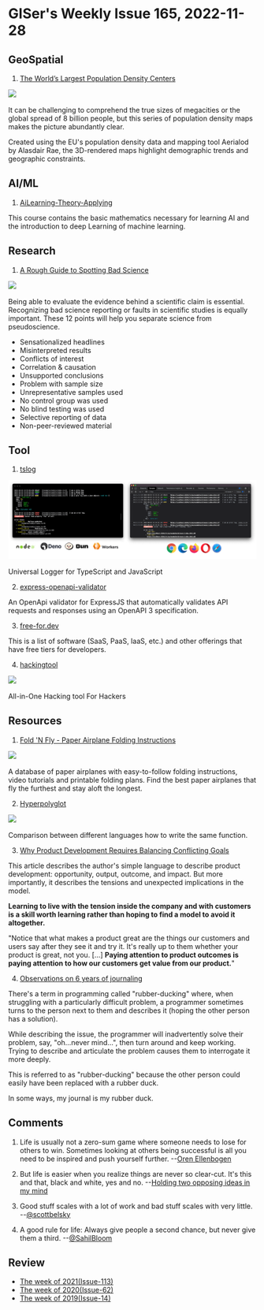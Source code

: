 # GISer's Weekly Issue 165, 2022-11-28

## GeoSpatial

1. [The World’s Largest Population Density Centers](apitalist.com/cp/3d-mapping-the-worlds-largest-population-densities/)

![](https://www.visualcapitalist.com/wp-content/uploads/2020/08/global-population-density-spikes-3d-mapped-1200px.png)

It can be challenging to comprehend the true sizes of megacities or the global spread of 8 billion people, but this series of population density maps makes the picture abundantly clear.

Created using the EU's population density data and mapping tool Aerialod by Alasdair Rae, the 3D-rendered maps highlight demographic trends and geographic constraints.

## AI/ML

1. [AiLearning-Theory-Applying](https://github.com/ben1234560/AiLearning-Theory-Applying)

This course contains the basic mathematics necessary for learning AI and the introduction to deep Learning of machine learning.

## Research

1. [A Rough Guide to Spotting Bad Science](https://www.compoundchem.com/2014/04/02/a-rough-guide-to-spotting-bad-science/)

![](https://qph.cf2.quoracdn.net/main-qimg-43ecd5d5835f91699e2f5901a4324c65-pjlq)

Being able to evaluate the evidence behind a scientific claim is essential. Recognizing bad science reporting or faults in scientific studies is equally important. These 12 points will help you separate science from pseudoscience.

- Sensationalized headlines
- Misinterpreted results
- Conflicts of interest
- Correlation & causation
- Unsupported conclusions
- Problem with sample size
- Unrepresentative samples used
- No control group was used
- No blind testing was used
- Selective reporting of data
- Non-peer-reviewed material

## Tool

1. [tslog](https://github.com/fullstack-build/tslog)

![](https://raw.githubusercontent.com/fullstack-build/tslog/master/docs/assets/tslog.png)

Universal Logger for TypeScript and JavaScript

2. [express-openapi-validator](https://github.com/cdimascio/express-openapi-validator)

An OpenApi validator for ExpressJS that automatically validates API requests and responses using an OpenAPI 3 specification.

3. [free-for.dev](https://github.com/ripienaar/free-for-dev)

This is a list of software (SaaS, PaaS, IaaS, etc.) and other offerings that have free tiers for developers.

4. [hackingtool](https://github.com/Z4nzu/hackingtool)

![](https://img.hellogithub.com/i/kInlNipHMPG1Vxw_1669388559.png)

All-in-One Hacking tool For Hackers

## Resources

1. [Fold 'N Fly - Paper Airplane Folding Instructions](https://www.foldnfly.com/)

![](https://assets.bestxtools.com/s1/main/images/2022-11-24-15-12-02.png)

A database of paper airplanes with easy-to-follow folding instructions, video tutorials and printable folding plans. Find the best paper airplanes that fly the furthest and stay aloft the longest.

2. [Hyperpolyglot](https://hyperpolyglot.org/)

![](https://imgs.zhubai.love/bafd3d249ce44e40b8a3cb494419c3f6.png)

Comparison between different languages how to write the same function.

3. [Why Product Development Requires Balancing Conflicting Goals](https://www.jpattonassociates.com/tension/)

This article describes the author's simple language to describe product development: opportunity, output, outcome, and impact. But more importantly, it describes the tensions and unexpected implications in the model.

**Learning to live with the tension inside the company and with customers is a skill worth learning rather than hoping to find a model to avoid it altogether.**

"Notice that what makes a product great are the things our customers and users say after they see it and try it. It's really up to them whether your product is great, not you. [...] **Paying attention to product outcomes is paying attention to how our customers get value from our product.**"

4. [Observations on 6 years of journaling](https://herman.bearblog.dev/years-of-journaling/)

There's a term in programming called "rubber-ducking" where, when struggling with a particularly difficult problem, a programmer sometimes turns to the person next to them and describes it (hoping the other person has a solution).

While describing the issue, the programmer will inadvertently solve their problem, say, "oh…never mind…", then turn around and keep working. Trying to describe and articulate the problem causes them to interrogate it more deeply.

This is referred to as "rubber-ducking" because the other person could easily have been replaced with a rubber duck.

In some ways, my journal is my rubber duck.

## Comments

1. Life is usually not a zero-sum game where someone needs to lose for others to win. Sometimes looking at others being successful is all you need to be inspired and push yourself further.
   --[Oren Ellenbogen](https://softwareleadweekly.com/issues/522)

2. But life is easier when you realize things are never so clear-cut. It's this and that, black and white, yes and no.
   --[Holding two opposing ideas in my mind](https://alfredlua.substack.com/p/holding-two-opposing-ideas-in-my)

3. Good stuff scales with a lot of work and bad stuff scales with very little.
   --[@scottbelsky](https://twitter.com/scottbelsky/status/1595634856217624576)

4. A good rule for life: Always give people a second chance, but never give them a third.
   --[@SahilBloom](https://twitter.com/SahilBloom/status/1595109492634849281)

## Review

- [The week of 2021(Issue-113)](https://github.com/lkcozy/weekly/blob/master/docs/2021/issue-113.md)
- [The week of 2020(Issue-62)](https://github.com/lkcozy/weekly/blob/master/docs/2020/issue-62.md)
- [The week of 2019(Issue-14)](https://github.com/lkcozy/weekly/blob/master/docs/2019/issue-14.md)
